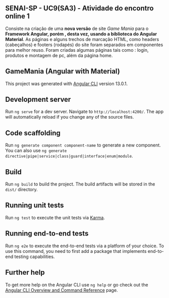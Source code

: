 
## SENAI-SP - UC9(SA3) - Atividade do encontro online 1

Consiste na criação de uma **nova versão** de site *Game Mania* para o **Framework Angular, porém ,  desta vez, usando a biblioteca do Angular Material**. As páginas e alguns trechos de marcação HTML, como headers (cabeçalhos) e footers (rodapés) do site foram separados em componentes para melhor reuso. Foram criadas algumas páginas tais como : login, produtos e montagem de pc, além da página home.


## GameMania (Angular with Material)

This project was generated with [Angular CLI](https://github.com/angular/angular-cli) version 13.0.1.

## Development server

Run `ng serve` for a dev server. Navigate to `http://localhost:4200/`. The app will automatically reload if you change any of the source files.

## Code scaffolding

Run `ng generate component component-name` to generate a new component. You can also use `ng generate directive|pipe|service|class|guard|interface|enum|module`.

## Build

Run `ng build` to build the project. The build artifacts will be stored in the `dist/` directory.

## Running unit tests

Run `ng test` to execute the unit tests via [Karma](https://karma-runner.github.io).

## Running end-to-end tests

Run `ng e2e` to execute the end-to-end tests via a platform of your choice. To use this command, you need to first add a package that implements end-to-end testing capabilities.

## Further help

To get more help on the Angular CLI use `ng help` or go check out the [Angular CLI Overview and Command Reference](https://angular.io/cli) page.
